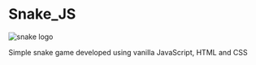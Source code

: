 # Snake_JS

![snake logo](https://www.canalviax.com/wp-content/uploads/2018/08/Joc-nou-Snake-Facebook-messenger-2017-1.jpg)


Simple snake game developed using vanilla JavaScript, HTML and CSS
